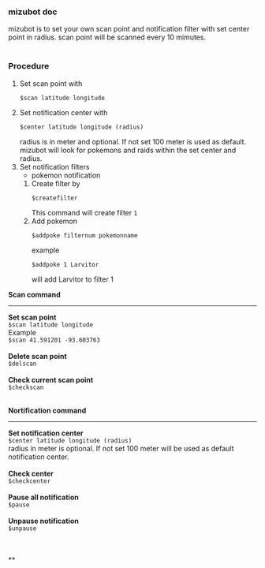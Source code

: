 ### mizubot doc
mizubot is to set your own scan point and notification filter with set center point in radius. scan point will be scanned every 10 mimutes.
<br><br>
### Procedure
1. Set scan point with
    ```
    $scan latitude longitude
    ``` 
2. Set notification center with 
    ```
    $center latitude longitude (radius)
    ```
    radius is in meter and optional. If not set 100 meter is used as default. mizubot will look for pokemons and raids within the set center and radius. 
3. Set notification filters
   * pokemon notification <br>
    1. Create filter by
        ```
        $createfilter
        ```
        This command will create filter `1`
    2. Add pokemon
        ```
        $addpoke filternum pokemonname
        ```
        example
        ```
        $addpoke 1 Larvitor
        ```
        will add Larvitor to filter 1 <br>

**Scan command**
***
**Set scan point** <br>
`$scan latitude longitude` <br>
Example <br>
`$scan 41.591201 -93.603763` <br>
<br>
**Delete scan point** <br>
`$delscan` <br>
<br>
**Check current scan point** <br>
`$checkscan` <br>
<br>

**Nortification command**
***
**Set notification center** <br>
`$center latitude longitude (radius)` <br>
radius in meter is optional. If not set 100 meter will be used as default notification center. <br><br>
**Check center** <br>
`$checkcenter` <br><br>
**Pause all notification** <br>
`$pause` <br><br>
**Unpause notification** <br>
`$unpause` <br><br>
<br>

**




